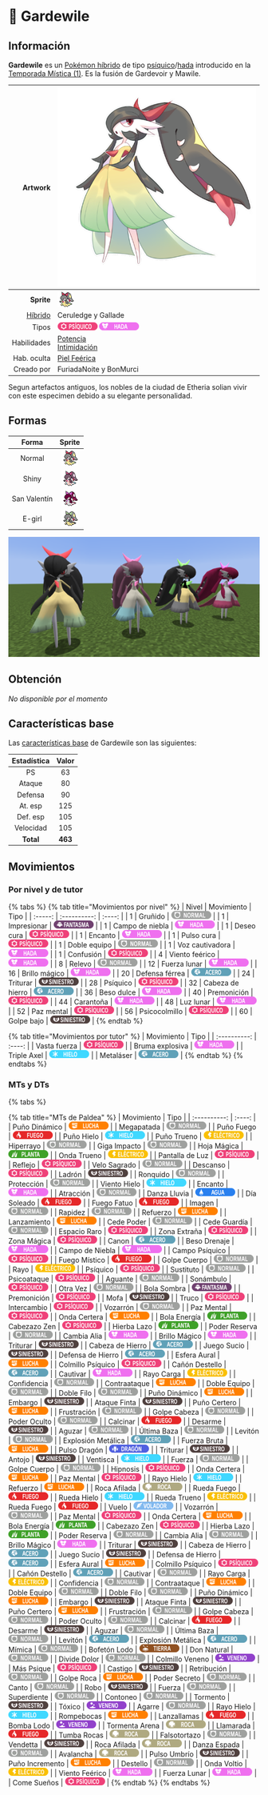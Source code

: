 # 🧬 Gardewile

## Información

**Gardewile** es un [Pokémon híbrido](hibrido-mismapeon.md) de tipo [psíquico](https://www.wikidex.net/wiki/Tipo_psiquico)/[hada](https://www.wikidex.net/wiki/Tipo_Hada) introducido en la [Temporada Mística (1)](./). Es la fusión de Gardevoir y Mawile.

|                     **Artwork** | ![Artwork de Gardewile](../../images/pokemon/temporada-1/Gardewile.png)                                                                                    |
| ------------------------------: | -------------------------------------------------------------------------------------------------------------------------------------- |
|                      **Sprite** | ![Sprite de Gardewile](../../images/pokemon/temporada-1/Gardewile-sprite.png)                                                          |
| [Híbrido](#) | Ceruledge y Gallade                                                                                                                     |
|                           Tipos | ![Tipo psiquico](../../images/pokemon/tipos/tipo_psiquico.png) ![Tipo hada](../../images/pokemon/tipos/tipo_hada.png)        |
|                     Habilidades | [Potencia](https://www.wikidex.net/wiki/Potencia)<br>[Intimidación](https://www.wikidex.net/wiki/Intimidación) |
|                     Hab. oculta | [Piel Feérica](https://www.wikidex.net/wiki/Piel_fe%C3%A9rica)                                                                       |
|                      Creado por | FuriadaNoite y BonMurci                                                                                                                |

Segun artefactos antiguos, los nobles de la ciudad de Etheria solian vivir con este especimen debido a su elegante personalidad.

## Formas

|  Forma |                                            Sprite                                           |
| :----: | :-----------------------------------------------------------------------------------------: |
| Normal |        ![Sprite de Gardewile](../../images/pokemon/temporada-1/Gardewile-sprite.png)        |
|  Shiny |  ![Sprite de Gardewile Shiny](../../images/pokemon/temporada-1/Gardewile-sprite-shiny.png)  |
| San Valentín | ![Sprite de Gardewile San Valentín](../../images/pokemon/temporada-1/Gardewile-sprite-valentines.png) |
| E-girl | ![Sprite de Gardewile E-girl](../../images/pokemon/temporada-1/Gardewile-sprite-egirl.png) |

![Formas de Gardewile](../../images/pokemon/temporada-1/Gardewile-formas.png)

## Obtención

*No disponible por el momento*

## Características base

Las [características base](https://www.wikidex.net/wiki/Caracter%C3%ADsticas) de Gardewile son las siguientes:

| Estadística |  Valor  |
| :---------: | :-----: |
|      PS     |    63   |
|    Ataque   |    80   |
|   Defensa   |    90   |
|   At. esp   |   125   |
|   Def. esp  |   105   |
|  Velocidad  |   105   |
|  **Total**  | **463** |

## Movimientos

### Por nivel y de tutor

{% tabs %}
{% tab title="Movimientos por nivel" %}
| Nivel | Movimiento | Tipo |
| :-----: | :----------: | :----: |
| 1 | Gruñido | ![tipo normal](../../images/pokemon/tipos/tipo_normal.png) |
| 1 | Impresionar | ![tipo fantasma](../../images/pokemon/tipos/tipo_fantasma.png) |
| 1 | Campo de niebla | ![tipo hada](../../images/pokemon/tipos/tipo_hada.png) |
| 1 | Deseo cura | ![tipo psiquico](../../images/pokemon/tipos/tipo_psiquico.png) |
| 1 | Encanto | ![tipo hada](../../images/pokemon/tipos/tipo_hada.png) |
| 1 | Pulso cura | ![tipo psiquico](../../images/pokemon/tipos/tipo_psiquico.png) |
| 1 | Doble equipo | ![tipo normal](../../images/pokemon/tipos/tipo_normal.png) |
| 1 | Voz cautivadora | ![tipo hada](../../images/pokemon/tipos/tipo_hada.png) |
| 1 | Confusión | ![tipo psiquico](../../images/pokemon/tipos/tipo_psiquico.png) |
| 4 | Viento feérico | ![tipo hada](../../images/pokemon/tipos/tipo_hada.png) |
| 8 | Relevo | ![tipo normal](../../images/pokemon/tipos/tipo_normal.png) |
| 12 | Fuerza lunar | ![tipo hada](../../images/pokemon/tipos/tipo_hada.png) |
| 16 | Brillo mágico | ![tipo hada](../../images/pokemon/tipos/tipo_hada.png) |
| 20 | Defensa férrea | ![tipo acero](../../images/pokemon/tipos/tipo_acero.png) |
| 24 | Triturar | ![tipo siniestro](../../images/pokemon/tipos/tipo_siniestro.png) |
| 28 | Psíquico | ![tipo psiquico](../../images/pokemon/tipos/tipo_psiquico.png) |
| 32 | Cabeza de hierro | ![tipo acero](../../images/pokemon/tipos/tipo_acero.png) |
| 36 | Beso dulce | ![tipo hada](../../images/pokemon/tipos/tipo_hada.png) |
| 40 | Premonición | ![tipo psiquico](../../images/pokemon/tipos/tipo_psiquico.png) |
| 44 | Carantoña | ![tipo hada](../../images/pokemon/tipos/tipo_hada.png) |
| 48 | Luz lunar | ![tipo hada](../../images/pokemon/tipos/tipo_hada.png) |
| 52 | Paz mental | ![tipo psiquico](../../images/pokemon/tipos/tipo_psiquico.png) |
| 56 | Psicocolmillo | ![tipo psiquico](../../images/pokemon/tipos/tipo_psiquico.png) |
| 60 | Golpe bajo | ![tipo siniestro](../../images/pokemon/tipos/tipo_siniestro.png) |
{% endtab %}

{% tab title="Movimientos por tutor" %}
| Movimiento | Tipo |
| :----------: | :----: |
| Vasta fuerza | ![tipo psiquico](../../images/pokemon/tipos/tipo_psiquico.png) |
| Bruma explosiva | ![tipo hada](../../images/pokemon/tipos/tipo_hada.png) |
| Triple Axel | ![tipo hielo](../../images/pokemon/tipos/tipo_hielo.png) |
| Metaláser | ![tipo acero](../../images/pokemon/tipos/tipo_acero.png) |
{% endtab %}
{% endtabs %}

### MTs y DTs
{% tabs %}

{% tab title="MTs de Paldea" %}
| Movimiento | Tipo |
| :----------: | :----: |
| Puño Dinámico | ![tipo lucha](../../images/pokemon/tipos/tipo_lucha.png) |
| Megapatada | ![tipo normal](../../images/pokemon/tipos/tipo_normal.png) |
| Puño Fuego | ![tipo fuego](../../images/pokemon/tipos/tipo_fuego.png) |
| Puño Hielo | ![tipo hielo](../../images/pokemon/tipos/tipo_hielo.png) |
| Puño Trueno | ![tipo eléctrico](../../images/pokemon/tipos/tipo_electrico.png) |
| Hiperrayo | ![tipo normal](../../images/pokemon/tipos/tipo_normal.png) |
| Giga Impacto | ![tipo normal](../../images/pokemon/tipos/tipo_normal.png) |
| Hoja Mágica | ![tipo planta](../../images/pokemon/tipos/tipo_planta.png) |
| Onda Trueno | ![tipo eléctrico](../../images/pokemon/tipos/tipo_electrico.png) |
| Pantalla de Luz | ![tipo psiquico](../../images/pokemon/tipos/tipo_psiquico.png) |
| Reflejo | ![tipo psiquico](../../images/pokemon/tipos/tipo_psiquico.png) |
| Velo Sagrado | ![tipo normal](../../images/pokemon/tipos/tipo_normal.png) |
| Descanso | ![tipo psiquico](../../images/pokemon/tipos/tipo_psiquico.png) |
| Ladrón | ![tipo siniestro](../../images/pokemon/tipos/tipo_siniestro.png) |
| Ronquido | ![tipo normal](../../images/pokemon/tipos/tipo_normal.png) |
| Protección | ![tipo normal](../../images/pokemon/tipos/tipo_normal.png) |
| Viento Hielo | ![tipo hielo](../../images/pokemon/tipos/tipo_hielo.png) |
| Encanto | ![tipo hada](../../images/pokemon/tipos/tipo_hada.png) |
| Atracción | ![tipo normal](../../images/pokemon/tipos/tipo_normal.png) |
| Danza Lluvia | ![tipo agua](../../images/pokemon/tipos/tipo_agua.png) |
| Día Soleado | ![tipo fuego](../../images/pokemon/tipos/tipo_fuego.png) |
| Fuego Fatuo | ![tipo fuego](../../images/pokemon/tipos/tipo_fuego.png) |
| Imagen | ![tipo normal](../../images/pokemon/tipos/tipo_normal.png) |
| Rapidez | ![tipo normal](../../images/pokemon/tipos/tipo_normal.png) |
| Refuerzo | ![tipo lucha](../../images/pokemon/tipos/tipo_lucha.png) |
| Lanzamiento | ![tipo lucha](../../images/pokemon/tipos/tipo_lucha.png) |
| Cede Poder | ![tipo normal](../../images/pokemon/tipos/tipo_normal.png) |
| Cede Guardía | ![tipo normal](../../images/pokemon/tipos/tipo_normal.png) |
| Espacio Raro | ![tipo psiquico](../../images/pokemon/tipos/tipo_psiquico.png) |
| Zona Extraña | ![tipo psiquico](../../images/pokemon/tipos/tipo_psiquico.png) |
| Zona Mágica | ![tipo psiquico](../../images/pokemon/tipos/tipo_psiquico.png) |
| Canon | ![tipo acero](../../images/pokemon/tipos/tipo_acero.png) |
| Beso Drenaje | ![tipo hada](../../images/pokemon/tipos/tipo_hada.png) |
| Campo de Niebla | ![tipo hada](../../images/pokemon/tipos/tipo_hada.png) |
| Campo Psíquico | ![tipo psiquico](../../images/pokemon/tipos/tipo_psiquico.png) |
| Fuego Místico | ![tipo fuego](../../images/pokemon/tipos/tipo_fuego.png) |
| Golpe Cuerpo | ![tipo normal](../../images/pokemon/tipos/tipo_normal.png) |
| Rayo | ![tipo eléctrico](../../images/pokemon/tipos/tipo_electrico.png) |
| Psíquico | ![tipo psiquico](../../images/pokemon/tipos/tipo_psiquico.png) |
| Sustituto | ![tipo normal](../../images/pokemon/tipos/tipo_normal.png) |
| Psicoataque | ![tipo psiquico](../../images/pokemon/tipos/tipo_psiquico.png) |
| Aguante | ![tipo normal](../../images/pokemon/tipos/tipo_normal.png) |
| Sonámbulo | ![tipo psiquico](../../images/pokemon/tipos/tipo_psiquico.png) |
| Otra Vez | ![tipo normal](../../images/pokemon/tipos/tipo_normal.png) |
| Bola Sombra | ![tipo fantasma](../../images/pokemon/tipos/tipo_fantasma.png) |
| Premonición | ![tipo psiquico](../../images/pokemon/tipos/tipo_psiquico.png) |
| Mofa | ![tipo siniestro](../../images/pokemon/tipos/tipo_siniestro.png) |
| Truco | ![tipo psiquico](../../images/pokemon/tipos/tipo_psiquico.png) |
| Intercambio | ![tipo psiquico](../../images/pokemon/tipos/tipo_psiquico.png) |
| Vozarrón | ![tipo normal](../../images/pokemon/tipos/tipo_normal.png) |
| Paz Mental | ![tipo psiquico](../../images/pokemon/tipos/tipo_psiquico.png) |
| Onda Certera | ![tipo lucha](../../images/pokemon/tipos/tipo_lucha.png) |
| Bola Energía | ![tipo planta](../../images/pokemon/tipos/tipo_planta.png) |
| Cabezazo Zen | ![tipo psiquico](../../images/pokemon/tipos/tipo_psiquico.png) |
| Hierba Lazo | ![tipo planta](../../images/pokemon/tipos/tipo_planta.png) |
| Poder Reserva | ![tipo normal](../../images/pokemon/tipos/tipo_normal.png) |
| Cambia Alia | ![tipo hada](../../images/pokemon/tipos/tipo_hada.png) |
| Brillo Mágico | ![tipo hada](../../images/pokemon/tipos/tipo_hada.png) |
| Triturar | ![tipo siniestro](../../images/pokemon/tipos/tipo_siniestro.png) |
| Cabeza de Hierro | ![tipo acero](../../images/pokemon/tipos/tipo_acero.png) |
| Juego Sucio | ![tipo siniestro](../../images/pokemon/tipos/tipo_siniestro.png) |
| Defensa de Hierro | ![tipo acero](../../images/pokemon/tipos/tipo_acero.png) |
| Esfera Aural | ![tipo lucha](../../images/pokemon/tipos/tipo_lucha.png) |
| Colmillo Psíquico | ![tipo psiquico](../../images/pokemon/tipos/tipo_psiquico.png) |
| Cañón Destello | ![tipo acero](../../images/pokemon/tipos/tipo_acero.png) |
| Cautivar | ![tipo hada](../../images/pokemon/tipos/tipo_hada.png) |
| Rayo Carga | ![tipo eléctrico](../../images/pokemon/tipos/tipo_electrico.png) |
| Confidencia | ![tipo normal](../../images/pokemon/tipos/tipo_normal.png) |
| Contraataque | ![tipo lucha](../../images/pokemon/tipos/tipo_lucha.png) |
| Doble Equipo | ![tipo normal](../../images/pokemon/tipos/tipo_normal.png) |
| Doble Filo | ![tipo normal](../../images/pokemon/tipos/tipo_normal.png) |
| Puño Dinámico | ![tipo lucha](../../images/pokemon/tipos/tipo_lucha.png) |
| Embargo | ![tipo siniestro](../../images/pokemon/tipos/tipo_siniestro.png) |
| Ataque Finta | ![tipo siniestro](../../images/pokemon/tipos/tipo_siniestro.png) |
| Puño Certero | ![tipo lucha](../../images/pokemon/tipos/tipo_lucha.png) |
| Frustración | ![tipo normal](../../images/pokemon/tipos/tipo_normal.png) |
| Golpe Cabeza | ![tipo normal](../../images/pokemon/tipos/tipo_normal.png) |
| Poder Oculto | ![tipo normal](../../images/pokemon/tipos/tipo_normal.png) |
| Calcinar | ![tipo fuego](../../images/pokemon/tipos/tipo_fuego.png) |
| Desarme | ![tipo siniestro](../../images/pokemon/tipos/tipo_siniestro.png) |
| Aguzar | ![tipo normal](../../images/pokemon/tipos/tipo_normal.png) |
| Última Baza | ![tipo normal](../../images/pokemon/tipos/tipo_normal.png) |
| Levitón | ![tipo normal](../../images/pokemon/tipos/tipo_normal.png) |
| Explosión Metálica | ![tipo acero](../../images/pokemon/tipos/tipo_acero.png) |
| Fuerza Bruta | ![tipo lucha](../../images/pokemon/tipos/tipo_lucha.png) |
| Pulso Dragón | ![tipo dragón](../../images/pokemon/tipos/tipo_dragon.png) |
| Triturar | ![tipo siniestro](../../images/pokemon/tipos/tipo_siniestro.png) |
| Antojo | ![tipo siniestro](../../images/pokemon/tipos/tipo_siniestro.png) |
| Ventisca | ![tipo hielo](../../images/pokemon/tipos/tipo_hielo.png) |
| Fuerza | ![tipo normal](../../images/pokemon/tipos/tipo_normal.png) |
| Golpe Cuerpo | ![tipo normal](../../images/pokemon/tipos/tipo_normal.png) |
| Hipnosis | ![tipo psiquico](../../images/pokemon/tipos/tipo_psiquico.png) |
| Onda Certera | ![tipo lucha](../../images/pokemon/tipos/tipo_lucha.png) |
| Paz Mental | ![tipo psiquico](../../images/pokemon/tipos/tipo_psiquico.png) |
| Rayo Hielo | ![tipo hielo](../../images/pokemon/tipos/tipo_hielo.png) |
| Refuerzo | ![tipo lucha](../../images/pokemon/tipos/tipo_lucha.png) |
| Roca Afilada | ![tipo roca](../../images/pokemon/tipos/tipo_roca.png) |
| Rueda Fuego | ![tipo fuego](../../images/pokemon/tipos/tipo_fuego.png) |
| Rueda Hielo | ![tipo hielo](../../images/pokemon/tipos/tipo_hielo.png) |
| Rueda Trueno | ![tipo eléctrico](../../images/pokemon/tipos/tipo_electrico.png) |
| Rueda Fuego | ![tipo fuego](../../images/pokemon/tipos/tipo_fuego.png) |
| Vuelo | ![tipo volador](../../images/pokemon/tipos/tipo_volador.png) |
| Vozarrón | ![tipo normal](../../images/pokemon/tipos/tipo_normal.png) |
| Paz Mental | ![tipo psiquico](../../images/pokemon/tipos/tipo_psiquico.png) |
| Onda Certera | ![tipo lucha](../../images/pokemon/tipos/tipo_lucha.png) |
| Bola Energía | ![tipo planta](../../images/pokemon/tipos/tipo_planta.png) |
| Cabezazo Zen | ![tipo psiquico](../../images/pokemon/tipos/tipo_psiquico.png) |
| Hierba Lazo | ![tipo planta](../../images/pokemon/tipos/tipo_planta.png) |
| Poder Reserva | ![tipo normal](../../images/pokemon/tipos/tipo_normal.png) |
| Cambia Alia | ![tipo normal](../../images/pokemon/tipos/tipo_normal.png) |
| Brillo Mágico | ![tipo hada](../../images/pokemon/tipos/tipo_hada.png) |
| Triturar | ![tipo siniestro](../../images/pokemon/tipos/tipo_siniestro.png) |
| Cabeza de Hierro | ![tipo acero](../../images/pokemon/tipos/tipo_acero.png) |
| Juego Sucio | ![tipo siniestro](../../images/pokemon/tipos/tipo_siniestro.png) |
| Defensa de Hierro | ![tipo acero](../../images/pokemon/tipos/tipo_acero.png) |
| Esfera Aural | ![tipo lucha](../../images/pokemon/tipos/tipo_lucha.png) |
| Colmillo Psíquico | ![tipo psiquico](../../images/pokemon/tipos/tipo_psiquico.png) |
| Cañón Destello | ![tipo acero](../../images/pokemon/tipos/tipo_acero.png) |
| Cautivar | ![tipo normal](../../images/pokemon/tipos/tipo_normal.png) |
| Rayo Carga | ![tipo electrico](../../images/pokemon/tipos/tipo_electrico.png) |
| Confidencia | ![tipo normal](../../images/pokemon/tipos/tipo_normal.png) |
| Contraataque | ![tipo lucha](../../images/pokemon/tipos/tipo_lucha.png) |
| Doble Equipo | ![tipo normal](../../images/pokemon/tipos/tipo_normal.png) |
| Doble Filo | ![tipo normal](../../images/pokemon/tipos/tipo_normal.png) |
| Puño Dinámico | ![tipo lucha](../../images/pokemon/tipos/tipo_lucha.png) |
| Embargo | ![tipo siniestro](../../images/pokemon/tipos/tipo_siniestro.png) |
| Ataque Finta | ![tipo siniestro](../../images/pokemon/tipos/tipo_siniestro.png) |
| Puño Certero | ![tipo lucha](../../images/pokemon/tipos/tipo_lucha.png) |
| Frustración | ![tipo normal](../../images/pokemon/tipos/tipo_normal.png) |
| Golpe Cabeza | ![tipo normal](../../images/pokemon/tipos/tipo_normal.png) |
| Poder Oculto | ![tipo normal](../../images/pokemon/tipos/tipo_normal.png) |
| Calcinar | ![tipo fuego](../../images/pokemon/tipos/tipo_fuego.png) |
| Desarme | ![tipo siniestro](../../images/pokemon/tipos/tipo_siniestro.png) |
| Aguzar | ![tipo normal](../../images/pokemon/tipos/tipo_normal.png) |
| Última Baza | ![tipo normal](../../images/pokemon/tipos/tipo_normal.png) |
| Levitón | ![tipo acero](../../images/pokemon/tipos/tipo_acero.png) |
| Explosión Metálica | ![tipo acero](../../images/pokemon/tipos/tipo_acero.png) |
| Mímica | ![tipo normal](../../images/pokemon/tipos/tipo_normal.png) |
| Bofetón Lodo | ![tipo tierra](../../images/pokemon/tipos/tipo_tierra.png) |
| Don Natural | ![tipo normal](../../images/pokemon/tipos/tipo_normal.png) |
| Divide Dolor | ![tipo normal](../../images/pokemon/tipos/tipo_normal.png) |
| Colmillo Veneno | ![tipo veneno](../../images/pokemon/tipos/tipo_veneno.png) |
| Más Psique | ![tipo psiquico](../../images/pokemon/tipos/tipo_psiquico.png) |
| Castigo | ![tipo siniestro](../../images/pokemon/tipos/tipo_siniestro.png) |
| Retribución | ![tipo normal](../../images/pokemon/tipos/tipo_normal.png) |
| Golpe Roca | ![tipo lucha](../../images/pokemon/tipos/tipo_lucha.png) |
| Poder Secreto | ![tipo normal](../../images/pokemon/tipos/tipo_normal.png) |
| Canto | ![tipo normal](../../images/pokemon/tipos/tipo_normal.png) |
| Robo | ![tipo siniestro](../../images/pokemon/tipos/tipo_siniestro.png) |
| Fuerza | ![tipo normal](../../images/pokemon/tipos/tipo_normal.png) |
| Superdiente | ![tipo normal](../../images/pokemon/tipos/tipo_normal.png) |
| Contoneo | ![tipo normal](../../images/pokemon/tipos/tipo_normal.png) |
| Tormento | ![tipo siniestro](../../images/pokemon/tipos/tipo_siniestro.png) |
| Tóxico | ![tipo veneno](../../images/pokemon/tipos/tipo_veneno.png) |
| Agarre | ![tipo normal](../../images/pokemon/tipos/tipo_normal.png) |
| Rayo Hielo | ![tipo hielo](../../images/pokemon/tipos/tipo_hielo.png) |
| Rompebocas | ![tipo lucha](../../images/pokemon/tipos/tipo_lucha.png) |
| Lanzallamas | ![tipo fuego](../../images/pokemon/tipos/tipo_fuego.png) |
| Bomba Lodo | ![tipo veneno](../../images/pokemon/tipos/tipo_veneno.png) |
| Tormenta Arena | ![tipo roca](../../images/pokemon/tipos/tipo_roca.png) |
| Llamarada | ![tipo fuego](../../images/pokemon/tipos/tipo_fuego.png) |
| Tumba Rocas | ![tipo roca](../../images/pokemon/tipos/tipo_roca.png) |
| Falsotortazo | ![tipo normal](../../images/pokemon/tipos/tipo_normal.png) |
| Vendetta | ![tipo siniestro](../../images/pokemon/tipos/tipo_siniestro.png) |
| Roca Afilada | ![tipo roca](../../images/pokemon/tipos/tipo_roca.png) |
| Danza Espada | ![tipo normal](../../images/pokemon/tipos/tipo_normal.png) |
| Avalancha | ![tipo roca](../../images/pokemon/tipos/tipo_roca.png) |
| Pulso Umbrío | ![tipo siniestro](../../images/pokemon/tipos/tipo_siniestro.png) |
| Puño Incremento | ![tipo lucha](../../images/pokemon/tipos/tipo_lucha.png) |
| Destello | ![tipo normal](../../images/pokemon/tipos/tipo_normal.png) |
| Onda Voltio | ![tipo electrico](../../images/pokemon/tipos/tipo_electrico.png) |
| Viento Feérico | ![tipo hada](../../images/pokemon/tipos/tipo_hada.png) |
| Fuerza Lunar | ![tipo hada](../../images/pokemon/tipos/tipo_hada.png) |
| Come Sueños | ![tipo psiquico](../../images/pokemon/tipos/tipo_psiquico.png) |
{% endtab %}
{% endtabs %}
